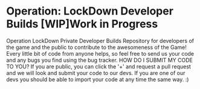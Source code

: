 # Operation: LockDown Developer Builds [WIP]Work in Progress
Operation LockDown Private Developer Builds
Repository for developers of the game and the public to contribute to the awesomeness of the Game!
Every little bit of code from anyone helps, so feel free to send us your code and any bugs you find using the bug tracker.
HOW DO I SUBMIT MY CODE TO YOU?
If you are public, you can click the '+' and request a pull request and we will look and submit your code to our devs.
If you are one of our devs you should be able to import your code at any time the same way. :)
